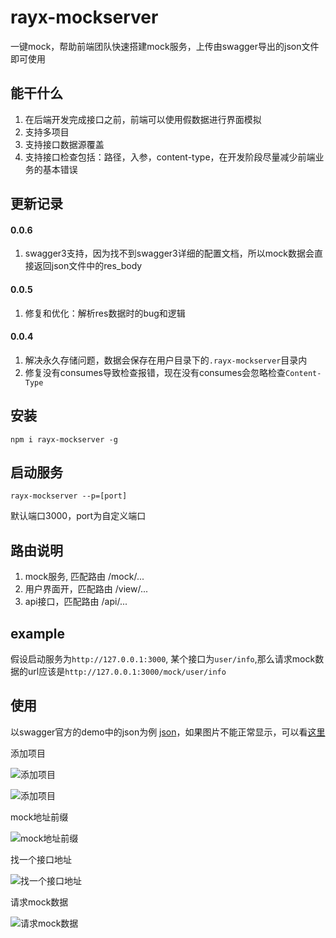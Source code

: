 # rayx-mockserver
一键mock，帮助前端团队快速搭建mock服务，上传由swagger导出的json文件即可使用

## 能干什么
1. 在后端开发完成接口之前，前端可以使用假数据进行界面模拟
2. 支持多项目
3. 支持接口数据源覆盖
4. 支持接口检查包括：路径，入参，content-type，在开发阶段尽量减少前端业务的基本错误

## 更新记录
#### 0.0.6
1. swagger3支持，因为找不到swagger3详细的配置文档，所以mock数据会直接返回json文件中的res_body

#### 0.0.5
1. 修复和优化：解析res数据时的bug和逻辑

#### 0.0.4
1. 解决永久存储问题，数据会保存在用户目录下的`.rayx-mockserver`目录内
2. 修复没有consumes导致检查报错，现在没有consumes会忽略检查`Content-Type`

## 安装
```
npm i rayx-mockserver -g
```

## 启动服务
```
rayx-mockserver --p=[port]
```
默认端口3000，port为自定义端口

## 路由说明
1. mock服务, 匹配路由 /mock/...
2. 用户界面开，匹配路由 /view/...
3. api接口，匹配路由 /api/...

## example
假设启动服务为`http://127.0.0.1:3000`, 某个接口为`user/info`,那么请求mock数据的url应该是`http://127.0.0.1:3000/mock/user/info`

## 使用

以swagger官方的demo中的json为例 [json](https://petstore.swagger.io/v2/swagger.json)，如果图片不能正常显示，可以看[这里](https://www.jianshu.com/p/d7b1e9d74956)

添加项目

![添加项目](https://uploader.shimo.im/f/6weHomK1hCO9houn.jpg!thumbnail)

![添加项目](https://uploader.shimo.im/f/aFM3L1DTTo8ovwVa.jpg!thumbnail)

mock地址前缀

![mock地址前缀](https://uploader.shimo.im/f/X9O62y6VMG1FYoJu.jpg!thumbnail)

找一个接口地址

![找一个接口地址](https://uploader.shimo.im/f/oh6vens2sofzeNs9.jpg!thumbnail)

请求mock数据

![请求mock数据](https://uploader.shimo.im/f/vBSRb2BcIRxfe4HP.jpg!thumbnail)